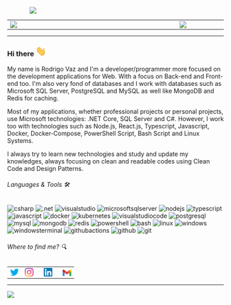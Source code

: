 <center align="center">
    <p align="center">
        <img width="400px" align="center" style="display: block; margin: 0 auto; cursor: normal;" src="svg/programming.svg" />
    </p>
</center>

<center>
    <table>
        <tr>
            <td><img width="380px" align="left" src="https://github-readme-stats.vercel.app/api/top-langs/?username=drigovz&hide=html&layout=compact&theme=buefy&title_color=814AC1&bg_color=0D1117&text_color=FFFFFF&hide_border=true" /></td>
            <td><img width="380px" align="left" src="https://github-readme-stats.vercel.app/api?username=drigovz&theme=buefy&title_color=814AC1&bg_color=0D1117&text_color=FFFFFF&hide_border=true"/></td>
        </tr>   
    </table>
</center>  

<hr />

### Hi there <img src="svg/hello.gif" width="25px" />
<!--👋-->

My name is Rodrigo Vaz and I'm a developer/programmer more focused on the development applications for Web. With a focus on Back-end and Front-end too. I'm also very fond of databases and I work with databases such as Microsoft SQL Server, PostgreSQL and MySQL as well like MongoDB and Redis for caching.

Most of my applications, whether professional projects or personal projects, use Microsoft technologies: .NET Core, SQL Server and C#. However, I work too with technologies such as Node.js, React.js, Typescript, Javascript, Docker, Docker-Compose, PowerShell Script, Bash Script and Linux Systems.

I always try to learn new technologies and study and update my knowledges, always focusing on clean and readable codes using Clean Code and Design Patterns.

###### Languages & Tools 🛠

![csharp](https://img.shields.io/badge/-csharp-05122A?style=flat&color=purple&logo=csharp)&nbsp;![.net](https://img.shields.io/badge/-.net-05122A?style=flat&color=purple&logo=.net)&nbsp;![visualstudio](https://img.shields.io/badge/-visualstudio-05122A?style=flat&color=purple&logo=visualstudio)&nbsp;![microsoftsqlserver](https://img.shields.io/badge/-sqlserver-05122A?style=flat&color=red&logo=microsoftsqlserver)&nbsp;![nodejs](https://img.shields.io/badge/-nodejs-05122A?style=flat&color=green$logo=nodejs&logo=node.js)&nbsp;![typescript](https://img.shields.io/badge/-typescript-05122A?style=flat&color=white&logo=typescript)&nbsp;![javascript](https://img.shields.io/badge/-javascript-05122A?style=flat&color=0d1017&logo=javascript)&nbsp;![docker](https://img.shields.io/badge/-docker-05122A?style=flat&color=blue&logo=docker)&nbsp;![kubernetes](https://img.shields.io/badge/-kubernetes-05122A?style=flat&color=0d1017&logo=kubernetes)&nbsp;![visualstudiocode](https://img.shields.io/badge/-visualstudiocode-05122A?style=flat&color=blue&logo=visualstudiocode)&nbsp;![postgresql](https://img.shields.io/badge/-postgresql-05122A?style=flat&color=0d1017&logo=postgresql)&nbsp;![mysql](https://img.shields.io/badge/-mysql-05122A?style=flat&color=0d1017&logo=mysql)&nbsp;![mongodb](https://img.shields.io/badge/-mongodb-05122A?style=flat&color=green&logo=mongodb)&nbsp;![redis](https://img.shields.io/badge/-redis-05122A?style=flat&color=white&logo=redis)&nbsp;![powershell](https://img.shields.io/badge/-powershell-05122A?style=flat&color=blue&logo=powershell)&nbsp;![bash](https://img.shields.io/badge/-bash-05122A?style=flat&color=0d1017&logo=gnubash)&nbsp;![linux](https://img.shields.io/badge/-linux-05122A?style=flat&color=0d1017&logo=linux)&nbsp;![windows](https://img.shields.io/badge/-windows-05122A?style=flat&color=blue&logo=windows)&nbsp;![windowsterminal](https://img.shields.io/badge/-windowsterminal-05122A?style=flat&color=blue&logo=windowsterminal)&nbsp;![githubactions](https://img.shields.io/badge/-githubactions-05122A?style=flat&color=white&logo=githubactions)&nbsp;![github](https://img.shields.io/badge/-github-05122A?style=flat&color=blue&logo=github)&nbsp;![git](https://img.shields.io/badge/-git-05122A?style=flat&color=0d1017&logo=git)&nbsp;

###### Where to find me? 🔍

<div style="text-align: left;">
<table style="border:0px">
	<td style="border:0px">
		<a href="https://twitter.com/drigovz" target="_blank">
			<img width="20px" align="center" style="display: inline-block; cursor: normal;" src="svg/logo_twitter.png" />
		</a>
	</td>
	<td style="border:0px">
		<a href="https://www.instagram.com/drigovz/" target="_blank">
		<img width="20px" align="center" style="display: inline; cursor: normal; margin-right: 10px;" src="svg/logo_instagram.png" />
	</a>
	</td>
	<td style="border:0px">
		<a href="https://www.linkedin.com/in/rodrigo-vaz-del-pino/" target="_blank">
		<img width="20px" align="center" style="display: inline-block; cursor: normal; margin-right: 10px;" src="svg/logo_linkedin.png" />
	</a>
	</td>
	<td style="border:0px">
	<a href="mailto:rodrigodp2014@gmail.com">
		<img width="20px" align="center" style="display: inline-block; cursor: normal;" src="svg/logo_gmail.png" />
	</a>
	</td>
</table>
</div>

<hr />
<p>
    <img src="https://komarev.com/ghpvc/?username=drigovz&color=blue&style=flat" />
</p>
